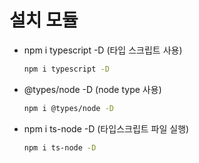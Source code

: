# 설치 모듈

- npm i typescript -D (타입 스크립트 사용)

  ```bash
  npm i typescript -D
  ```

- @types/node -D (node type 사용)

  ```bash
  npm i @types/node -D
  ```

- npm i ts-node -D (타입스크립트 파일 실행)

  ```bash
  npm i ts-node -D
  ```